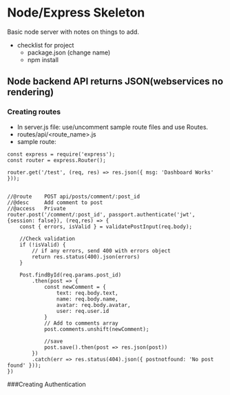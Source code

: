 # Node/Express Skeleton
Basic node server with notes on things to add.
* checklist for project
  - package.json (change name)
  - npm install

## Node backend API returns JSON(webservices no rendering)

### Creating routes
  * In server.js file: use/uncomment sample route files and use Routes.
  * routes/api/<route_name>.js
  * sample route: 
```
const express = require('express');
const router = express.Router();

router.get('/test', (req, res) => res.json({ msg: 'Dashboard Works' })); 


//@route    POST api/posts/comment/:post_id
//@desc     Add comment to post
//@access   Private
router.post('/comment/:post_id', passport.authenticate('jwt', {session: false}), (req,res) => {
    const { errors, isValid } = validatePostInput(req.body);

    //Check validation
    if (!isValid) {
        // if any errors, send 400 with errors object
        return res.status(400).json(errors)
    }

    Post.findById(req.params.post_id)
        .then(post => {
            const newComment = {
                text: req.body.text,
                name: req.body.name,
                avatar: req.body.avatar,
                user: req.user.id
            }
            // Add to comments array
            post.comments.unshift(newComment);

            //save
            post.save().then(post => res.json(post))
        })
        .catch(err => res.status(404).json({ postnotfound: 'No post found' }));
})
```

###Creating Authentication